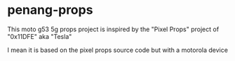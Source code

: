 # penang-props

This moto g53 5g props project is inspired by the "Pixel Props" project of "0x11DFE" aka "Tesla"

I mean it is based on the pixel props source code but with a motorola device
